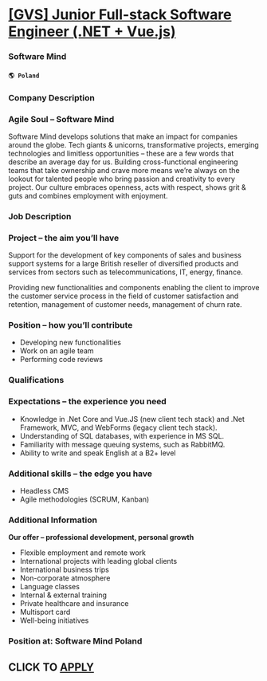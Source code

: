 # [[GVS] Junior Full-stack Software Engineer (.NET + Vue.js)](https://www.remotewlb.com/apply/gvs-junior-full-stack-software-engineer-net-vue-js)  
### Software Mind  
#### `🌎 Poland`  

### Company Description

### Agile Soul – Software Mind

Software Mind develops solutions that make an impact for companies around the globe. Tech giants & unicorns, transformative projects, emerging technologies and limitless opportunities – these are a few words that describe an average day for us. Building cross-functional engineering teams that take ownership and crave more means we’re always on the lookout for talented people who bring passion and creativity to every project. Our culture embraces openness, acts with respect, shows grit & guts and combines employment with enjoyment.

### Job Description

### Project – the aim you’ll have

Support for the development of key components of sales and business support systems for a large British reseller of diversified products and services from sectors such as telecommunications, IT, energy, finance.

Providing new functionalities and components enabling the client to improve the customer service process in the field of customer satisfaction and retention, management of customer needs, management of churn rate.

### Position – how you’ll contribute

  * Developing new functionalities 
  * Work on an agile team 
  * Performing code reviews 

### Qualifications

### Expectations – the experience you need

  * Knowledge in .Net Core and Vue.JS (new client tech stack) and .Net Framework, MVC, and WebForms (legacy client tech stack). 
  * Understanding of SQL databases, with experience in MS SQL. 
  * Familiarity with message queuing systems, such as RabbitMQ. 
  * Ability to write and speak English at a B2+ level 

### Additional skills – the edge you have

  * Headless CMS 
  * Agile methodologies (SCRUM, Kanban) 

### Additional Information

 **Our offer – professional development, personal growth**

  * Flexible employment and remote work 
  * International projects with leading global clients 
  * International business trips 
  * Non-corporate atmosphere 
  * Language classes 
  * Internal & external training 
  * Private healthcare and insurance 
  * Multisport card 
  * Well-being initiatives 

### Position at: Software Mind Poland

  
## CLICK TO [APPLY](https://www.remotewlb.com/apply/gvs-junior-full-stack-software-engineer-net-vue-js)

